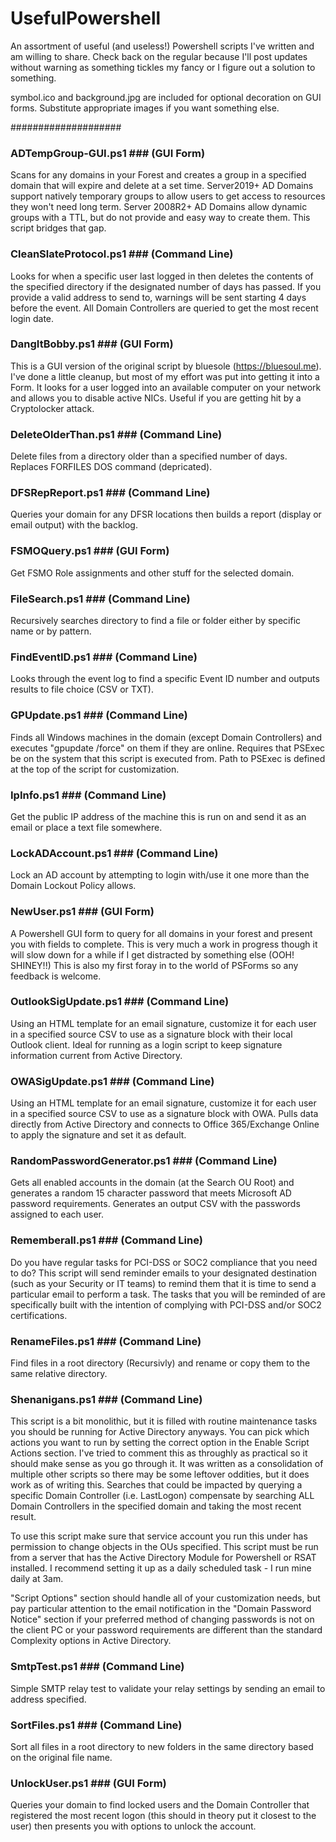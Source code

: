 # UsefulPowershell #
An assortment of useful (and useless!) Powershell scripts I've written and am willing to share.
Check back on the regular because I'll post updates without warning as something tickles my fancy or I figure out a solution to something.

symbol.ico and background.jpg are included for optional decoration on GUI forms. Substitute appropriate images if you want something else.

####################

### ADTempGroup-GUI.ps1 ### (GUI Form)

Scans for any domains in your Forest and creates a group in a specified domain that will expire and delete at a set time. Server2019+ AD Domains support natively temporary groups to allow users to get access to resources they won't need long term. Server 2008R2+ AD Domains allow dynamic groups with a TTL, but do not provide and easy way to create them. This script bridges that gap.

### CleanSlateProtocol.ps1 ### (Command Line)
Looks for when a specific user last logged in then deletes the contents of the specified directory if the designated number of days has passed. If you provide a valid address to send to, warnings will be sent starting 4 days before the event. All Domain Controllers are queried to get the most recent login date.


### DangItBobby.ps1 ### (GUI Form)
This is a GUI version of the original script by bluesole (https://bluesoul.me). I've done a little cleanup, but most of my effort was put into getting it into a Form. It looks for a user logged into an available computer on your network and allows you to disable active NICs. Useful if you are getting hit by a Cryptolocker attack.


### DeleteOlderThan.ps1 ### (Command Line)
Delete files from a directory older than a specified number of days. 
Replaces FORFILES DOS command (depricated).


### DFSRepReport.ps1 ### (Command Line)
Queries your domain for any DFSR locations then builds a report (display or email output) with the backlog.


### FSMOQuery.ps1 ### (GUI Form)
Get FSMO Role assignments and other stuff for the selected domain.


### FileSearch.ps1 ### (Command Line)
Recursively searches directory to find a file or folder either by specific name or by pattern.


### FindEventID.ps1 ### (Command Line)
Looks through the event log to find a specific Event ID number and outputs results to file choice (CSV or TXT).


### GPUpdate.ps1 ### (Command Line)
Finds all Windows machines in the domain (except Domain Controllers) and executes "gpupdate /force" on them if they are online. Requires that PSExec be on the system that this script is executed from. Path to PSExec is defined at the top of the script for customization.


### IpInfo.ps1 ### (Command Line)
Get the public IP address of the machine this is run on and send it as an email or place a text file somewhere.


### LockADAccount.ps1 ### (Command Line)
Lock an AD account by attempting to login with/use it one more than the Domain Lockout Policy allows.


### NewUser.ps1 ### (GUI Form)
A Powershell GUI form to query for all domains in your forest and present you with fields to complete. This is very much a work in progress though it will slow down for a while if I get distracted by something else (OOH! SHINEY!!) This is also my first foray in to the world of PSForms so any feedback is welcome.


### OutlookSigUpdate.ps1 ### (Command Line)
Using an HTML template for an email signature, customize it for each user in a specified source CSV to use as a signature block with their local Outlook client. Ideal for running as a login script to keep signature information current from Active Directory.


### OWASigUpdate.ps1 ### (Command Line)
Using an HTML template for an email signature, customize it for each user in a specified source CSV to use as a signature block with OWA. Pulls data directly from Active Directory and connects to Office 365/Exchange Online to apply the signature and set it as default.


### RandomPasswordGenerator.ps1 ### (Command Line)
Gets all enabled accounts in the domain (at the Search OU Root) and generates a random 15 character password that meets Microsoft AD password requirements. Generates an output CSV with the passwords assigned to each user.


### Rememberall.ps1 ### (Command Line)
Do you have regular tasks for PCI-DSS or SOC2 compliance that you need to do? This script will send reminder emails to  your designated destination (such as your Security or IT teams) to remind them that it is time to send a particular email to perform a task. The tasks that you will be reminded of are specifically built with the intention of complying with PCI-DSS and/or SOC2 certifications.


### RenameFiles.ps1 ### (Command Line)
Find files in a root directory (Recursivly) and rename or copy them to the same relative directory.


### Shenanigans.ps1 ### (Command Line)
This script is a bit monolithic, but it is filled with routine maintenance tasks you should be running for Active Directory anyways. You can pick which actions you want to run by setting the correct option in the Enable Script Actions section. I've tried to comment this as throughly as practical so it should make sense as you go through it. It was written as a consolidation of multiple other scripts so there may be some leftover oddities, but it does work as of writing this. Searches that could be impacted by querying a specific Domain Controller (i.e. LastLogon) compensate by searching ALL Domain Controllers in the specified domain and taking the most recent result.

To use this script make sure that service account you run this under has permission to change objects in the OUs specified. This script must be run from a server that has the Active Directory Module for Powershell or RSAT installed. I recommend setting it up as a daily scheduled task - I run mine daily at 3am.

"Script Options" section should handle all of your customization needs, but pay particular attention to the email notification in the "Domain Password Notice" section if your preferred method of changing passwords is not on the client PC or your password requirements are different than the standard Complexity options in Active Directory.


### SmtpTest.ps1 ### (Command Line)
Simple SMTP relay test to validate your relay settings by sending an email to address specified.


### SortFiles.ps1 ### (Command Line)
Sort all files in a root directory to new folders in the same directory based on the original file name.


### UnlockUser.ps1 ### (GUI Form)
Queries your domain to find locked users and the Domain Controller that registered the most recent logon (this should in theory put it closest to the user) then presents you with options to unlock the account.
